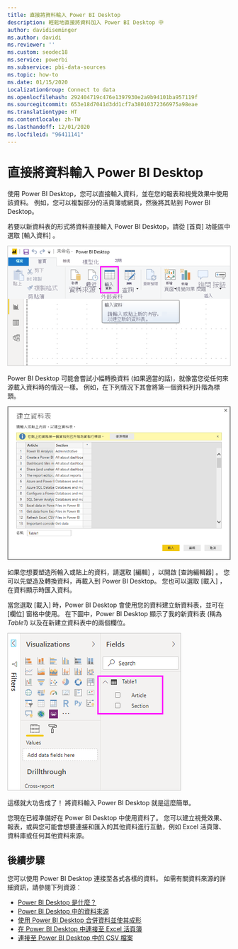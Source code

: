 ```yaml
---
title: 直接將資料輸入 Power BI Desktop
description: 輕鬆地直接將資料加入 Power BI Desktop 中
author: davidiseminger
ms.author: davidi
ms.reviewer: ''
ms.custom: seodec18
ms.service: powerbi
ms.subservice: pbi-data-sources
ms.topic: how-to
ms.date: 01/15/2020
LocalizationGroup: Connect to data
ms.openlocfilehash: 292404719c476e1397930e2a9b94101ba957119f
ms.sourcegitcommit: 653e18d7041d3dd1cf7a38010372366975a98eae
ms.translationtype: HT
ms.contentlocale: zh-TW
ms.lasthandoff: 12/01/2020
ms.locfileid: "96411141"
---
```

# <a name="enter-data-directly-into-power-bi-desktop"></a>直接將資料輸入 Power BI Desktop

使用 Power BI Desktop，您可以直接輸入資料，並在您的報表和視覺效果中使用該資料。 例如，您可以複製部分的活頁簿或網頁，然後將其貼到 Power BI Desktop。

若要以新資料表的形式將資料直接輸入 Power BI Desktop，請從 [首頁]  功能區中選取 [輸入資料]  。

![在 [首頁] 中選取 [輸入資料]](media/desktop-enter-data-directly-into-desktop/enter-data-directly_1.png)

Power BI Desktop 可能會嘗試小幅轉換資料 (如果適當的話)，就像當您從任何來源載入資料時的情況一樣。 例如，在下列情況下其會將第一個資料列升階為標頭。

![使用第一個資料列作為資料行標題的資料](media/desktop-enter-data-directly-into-desktop/enter-data-directly_2.png)

如果您想要塑造所輸入或貼上的資料，請選取 [編輯]  ，以開啟 [查詢編輯器]  。 您可以先塑造及轉換資料，再載入到 Power BI Desktop。 您也可以選取 [載入]  ，在資料顯示時匯入資料。

當您選取 [載入]  時，Power BI Desktop 會使用您的資料建立新資料表，並可在 [欄位]  窗格中使用。 在下圖中，Power BI Desktop 顯示了我的新資料表 (稱為 *Table1*) 以及在新建立資料表中的兩個欄位。

![欄位已匯入至 Power BI Desktop](media/desktop-enter-data-directly-into-desktop/enter-data-directly_3.png)

這樣就大功告成了！ 將資料輸入 Power BI Desktop 就是這麼簡單。

您現在已經準備好在 Power BI Desktop 中使用資料了。 您可以建立視覺效果、報表，或與您可能會想要連接和匯入的其他資料進行互動，例如 Excel 活頁簿、資料庫或任何其他資料來源。

## <a name="next-steps"></a>後續步驟

您可以使用 Power BI Desktop 連接至各式各樣的資料。 如需有關資料來源的詳細資訊，請參閱下列資源︰

* [Power BI Desktop 是什麼？](../fundamentals/desktop-what-is-desktop.md)
* [Power BI Desktop 中的資料來源](desktop-data-sources.md)
* [使用 Power BI Desktop 合併資料並使其成形](desktop-shape-and-combine-data.md)
* [在 Power BI Desktop 中連接至 Excel 活頁簿](desktop-connect-excel.md)
* [連接至 Power BI Desktop 中的 CSV 檔案](desktop-connect-csv.md)
